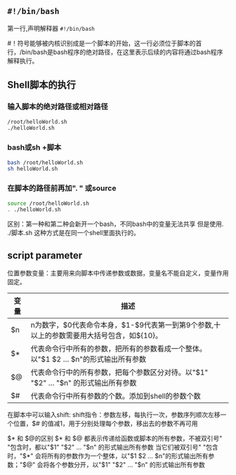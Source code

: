 
## `#!/bin/bash`
第一行,声明解释器
`#!/bin/bash`

#！符号能够被内核识别成是一个脚本的开始，这一行必须位于脚本的首行，/bin/bash是bash程序的绝对路径，在这里表示后续的内容将通过bash程序解释执行。

## Shell脚本的执行
### 输入脚本的绝对路径或相对路径
```sh
/root/helloWorld.sh
./helloWorld.sh
```

### bash或sh +脚本
```sh
bash /root/helloWorld.sh
sh helloWorld.sh
```
### 在脚本的路径前再加". " 或source
```sh
source /root/helloWorld.sh
. ./helloWorld.sh
```

区别：第一种和第二种会新开一个bash，不同bash中的变量无法共享
但是使用. ./脚本.sh 这种方式是在同一个shell里面执行的。


## script parameter
位置参数变量：主要用来向脚本中传递参数或数据，变量名不能自定义，变量作用固定。

变量|描述
--|--
\$n|n为数字，\$0代表命令本身，\$1-$9代表第一到第9个参数,十以上的参数需要用大括号包含，如\${10}。
\$*|代表命令行中所有的参数，把所有的参数看成一个整体。以"$1 $2 … $n"的形式输出所有参数
$@|代表命令行中的所有参数，把每个参数区分对待。以"$1" "$2" … "$n" 的形式输出所有参数
$#|代表命令行中所有参数的个数。添加到shell的参数个数


在脚本中可以输入shift:
shift指令：参数左移，每执行一次，参数序列顺次左移一个位置，$# 的值减1，用于分别处理每个参数，移出去的参数不再可用


$* 和 $@的区别
$* 和 $@ 都表示传递给函数或脚本的所有参数，不被双引号" "包含时，都以"$1" "$2" … "$n" 的形式输出所有参数
当它们被双引号" "包含时，"$*" 会将所有的参数作为一个整体，以"$1 $2 … $n"的形式输出所有参数；"$@" 会将各个参数分开，以"$1" "$2" … "$n" 的形式输出所有参数




